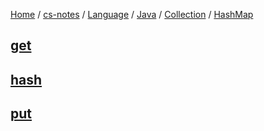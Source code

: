 [Home](https://mengxianbin.github.io) /
[cs-notes](https://mengxianbin.github.io/cs-notes/site) /
[Language](https://mengxianbin.github.io/cs-notes/site/Language) /
[Java](https://mengxianbin.github.io/cs-notes/site/Language/Java) /
[Collection](https://mengxianbin.github.io/cs-notes/site/Language/Java/Collection) /
[HashMap](https://mengxianbin.github.io/cs-notes/site/Language/Java/Collection/HashMap)

## [get](https://mengxianbin.github.io/cs-notes/site/Language/Java/Collection/HashMap/get)

## [hash](https://mengxianbin.github.io/cs-notes/site/Language/Java/Collection/HashMap/hash)

## [put](https://mengxianbin.github.io/cs-notes/site/Language/Java/Collection/HashMap/put)
